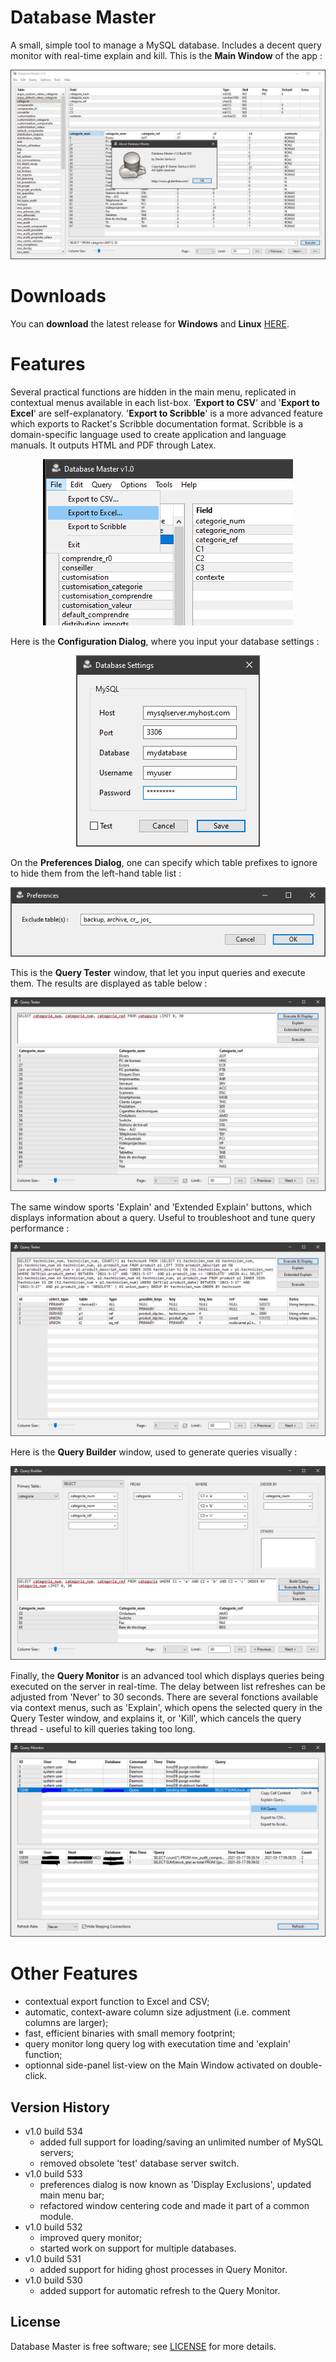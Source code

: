 # Database Master

A small, simple tool to manage a MySQL database. Includes a decent query monitor with real-time explain and kill.
This is the <b>Main Window</b> of the app :

<p align="center"><img src="Screenshots/MainWindow.PNG"></p>

# Downloads

You can <b>download</b> the latest release for <b>Windows</b> and <b>Linux</b> [HERE](https://github.com/DexterLagan/database-master/releases).

# Features

Several practical functions are hidden in the main menu, replicated in contextual menus available in each list-box. '<b>Export to CSV</b>' and '<b>Export to Excel</b>' are self-explanatory. '<b>Export to Scribble</b>' is a more advanced feature which exports to Racket's Scribble documentation format. Scribble is a domain-specific language used to create application and language manuals. It outputs HTML and PDF through Latex.

<p align="center"><img src="Screenshots/Export-Options.PNG"></p>

Here is the <b>Configuration Dialog</b>, where you input your database settings :

<p align="center"><img src="Screenshots/Settings.PNG"></p>

On the <b>Preferences Dialog</b>, one can specify which table prefixes to ignore to hide them from the left-hand table list :

<p align="center"><img src="Screenshots/Preferences.PNG"></p>

This is the <b>Query Tester</b> window, that let you input queries and execute them. The results are displayed as table below :

<p align="center"><img src="Screenshots/QueryTester.PNG"></p>

The same window sports 'Explain' and 'Extended Explain' buttons, which displays information about a query. Useful to troubleshoot and tune query performance :

<p align="center"><img src="Screenshots/Explain.PNG"></p>

Here is the <b>Query Builder</b> window, used to generate queries visually :

<p align="center"><img src="Screenshots/QueryBuilder.PNG"></p>

Finally, the <b>Query Monitor</b> is an advanced tool which displays queries being executed on the server in real-time. The delay between list refreshes can be adjusted from 'Never' to 30 seconds. There are several fonctions available via context menus, such as 'Explain', which opens the selected query in the Query Tester window, and explains it, or 'Kill', which cancels the query thread - useful to kill queries taking too long.

<p align="center"><img src="Screenshots/QueryMonitor.PNG"></p>

# Other Features

- contextual export function to Excel and CSV;
- automatic, context-aware column size adjustment (i.e. comment columns are larger);
- fast, efficient binaries with small memory footprint;
- query monitor long query log with executation time and 'explain' function;
- optionnal side-panel list-view on the Main Window activated on double-click.

## Version History
- v1.0 build 534
  - added full support for loading/saving an unlimited number of MySQL servers;
  - removed obsolete 'test' database server switch.
- v1.0 build 533
  - preferences dialog is now known as 'Display Exclusions', updated main menu bar;
  - refactored window centering code and made it part of a common module.
- v1.0 build 532
  - improved query monitor;
  - started work on support for multiple databases.
- v1.0 build 531
  - added support for hiding ghost processes in Query Monitor.
- v1.0 build 530
  - added support for automatic refresh to the Query Monitor.

## License

Database Master is free software; see [LICENSE](https://github.com/DexterLagan/database-master/blob/main/LICENSE) for more details.

